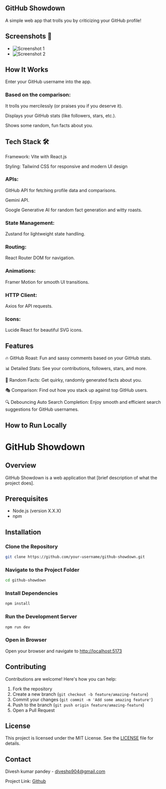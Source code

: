  ## GitHub Showdown
 
A simple web app that trolls you by criticizing your GitHub profile!

## Screenshots 📸

- ![Screenshot 1](path/to/screenshot1.png)
- ![Screenshot 2](path/to/screenshot2.png)

## How It Works

Enter your GitHub username into the app.

### Based on the comparison:

It trolls you mercilessly (or praises you if you deserve it).

Displays your GitHub stats (like followers, stars, etc.).

Shows some random, fun facts about you.

## Tech Stack 🛠️

Framework: Vite with React.js

Styling: Tailwind CSS for responsive and modern UI design

### APIs:

GitHub API for fetching profile data and comparisons.

Gemini API.

Google Generative AI for random fact generation and witty roasts.

### State Management:

Zustand for lightweight state handling.

### Routing: 

React Router DOM for navigation.

### Animations: 

Framer Motion for smooth UI transitions.

### HTTP Client: 

Axios for API requests.

### Icons: 

Lucide React for beautiful SVG icons.

## Features

🔥 GitHub Roast: Fun and sassy comments based on your GitHub stats.

📊 Detailed Stats: See your contributions, followers, stars, and more.

🤔 Random Facts: Get quirky, randomly generated facts about you.

🎭 Comparison: Find out how you stack up against top GitHub users.

🔍 Debouncing Auto Search Completion: Enjoy smooth and efficient search suggestions for GitHub usernames.

## How to Run Locally

# GitHub Showdown

## Overview
GitHub Showdown is a web application that [brief description of what the project does].

## Prerequisites
- Node.js (version X.X.X)
- npm

## Installation

### Clone the Repository
```bash
git clone https://github.com/your-username/github-showdown.git
```

### Navigate to the Project Folder
```bash
cd github-showdown
```

### Install Dependencies
```bash
npm install
```

### Run the Development Server
```bash
npm run dev
```

### Open in Browser
Open your browser and navigate to [http://localhost:5173](http://localhost:5173)


## Contributing
Contributions are welcome! Here's how you can help:

1. Fork the repository
2. Create a new branch (`git checkout -b feature/amazing-feature`)
3. Commit your changes (`git commit -m 'Add some amazing feature'`)
4. Push to the branch (`git push origin feature/amazing-feature`)
5. Open a Pull Request



## License
This project is licensed under the MIT License. See the [LICENSE](LICENSE) file for details.

## Contact
Divesh kumar pandey - diveshp904@gmail.com

Project Link: [Github]( https://github.com/Divesh1207/Git-showDown)
